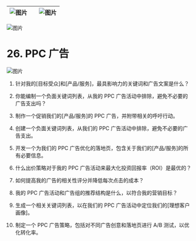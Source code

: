 | ![图片](d2d_images/chapter_title_corner_decoration_left.png) |  | ![图片](d2d_images/chapter_title_corner_decoration_right.png) |
| --- | --- | --- |

![图片](d2d_images/chapter_title_above.png)

# 26. PPC 广告

![图片](d2d_images/chapter_title_below.png)

1.  针对我的[目标受众]和[产品/服务]，最具影响力的关键词和广告文案是什么？

1.  你能编制一个负面关键词列表，从我的 PPC 广告活动中排除，避免不必要的广告支出吗？

1.  制作一个促销我们的[产品/服务]的 PPC 广告，并附带相关的呼吁行动。

1.  创建一个负面关键词列表，从我们的 PPC 广告活动中排除，避免不必要的广告支出。

1.  开发一个为我们的 PPC 广告优化的落地页，包含关于我们的[产品/服务]的所有必要信息。

1.  什么出价策略对于我的 PPC 广告活动来最大化投资回报率（ROI）是最优的？

1.  如何提高我的广告的相关性评分并降低每次点击的成本？

1.  我的 PPC 广告活动和广告组的推荐结构是什么，以符合我的营销目标？

1.  生成一个相关关键词列表，以在我们的 PPC 广告活动中定位我们的[理想客户画像]。

1.  制定一个 PPC 广告策略，包括对不同广告创意和落地页进行 A/B 测试，以优化转化率。
